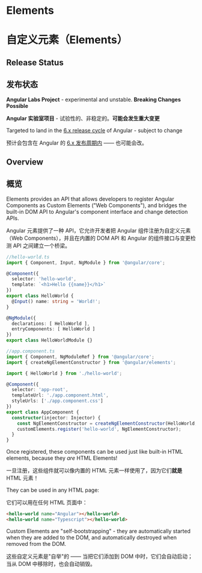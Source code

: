 # Elements

# 自定义元素（Elements）

## Release Status

## 发布状态

**Angular Labs Project** - experimental and unstable. **Breaking Changes Possible** 

**Angular 实验室项目** - 试验性的、非稳定的。**可能会发生重大变更** 

Targeted to land in the [6.x release cycle](https://github.com/angular/angular/blob/master/docs/RELEASE_SCHEDULE.md) of Angular - subject to change

预计会包含在 Angular 的 [6.x 发布周期内](https://github.com/angular/angular/blob/master/docs/RELEASE_SCHEDULE.md) —— 也可能会改。

## Overview

## 概览

Elements provides an API that allows developers to register Angular Components as Custom Elements 
\("Web Components"\), and bridges the built-in DOM API to Angular's component interface and change 
detection APIs.

Angular 元素提供了一种 API，它允许开发者把 Angular 组件注册为自定义元素（Web Components），并且在内置的 DOM API 和 Angular 的组件接口与变更检测 API 之间建立一个桥梁。

```ts
//hello-world.ts
import { Component, Input, NgModule } from '@angular/core';

@Component({
  selector: 'hello-world',
  template: `<h1>Hello {{name}}</h1>`
})
export class HelloWorld {
  @Input() name: string = 'World!';
}

@NgModule({
  declarations: [ HelloWorld ],
  entryComponents: [ HelloWorld ]
})
export class HelloWorldModule {}
```

```ts
//app.component.ts
import { Component, NgModuleRef } from '@angular/core';
import { createNgElementConstructor } from '@angular/elements';

import { HelloWorld } from './hello-world';

@Component({
  selector: 'app-root',
  templateUrl: './app.component.html',
  styleUrls: ['./app.component.css']
})
export class AppComponent {
  constructor(injector: Injector) {
    const NgElementConstructor = createNgElementConstructor(HelloWorld, {injector});
    customElements.register('hello-world', NgElementConstructor);
  }
}
```

Once registered, these components can be used just like built-in HTML elements, because they *are* 
HTML Elements!

一旦注册，这些组件就可以像内置的 HTML 元素一样使用了，因为它们**就是** HTML 元素！

They can be used in any HTML page:

它们可以用在任何 HTML 页面中：

```html
<hello-world name="Angular"></hello-world>
<hello-world name="Typescript"></hello-world>
```

Custom Elements are "self-bootstrapping" - they are automatically started when they are added to the 
DOM, and automatically destroyed when removed from the DOM.

这些自定义元素是"自举"的 —— 当把它们添加到 DOM 中时，它们会自动启动；当从 DOM 中移除时，也会自动销毁。
